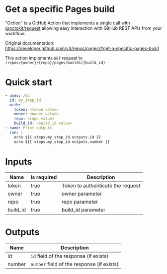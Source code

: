 # Get a specific Pages build

"Oction" is a GitHub Action that implements a single call with 
[@octokit/request](https://www.npmjs.com/package/@octokit/request)
allowing easy interaction with GitHub REST APIs from your workflow.

Original documentation: https://developer.github.com/v3/repos/pages/#get-a-specific-pages-build

This action implements `GET` request to `/repos/{owner}/{repo}/pages/builds/{build_id}`


# Quick start

```yaml
- uses: /@v
  id: my_step_id
  with:
    token: <token value>
    owner: <owner value>
    repo: <repo value>
    build_id: <build_id value>
- name: Print outputs
  run: |
    echo ${{ steps.my_step_id.outputs.id }}
    echo ${{ steps.my_step_id.outputs.number }}
```


# Inputs

| Name | Is required | Description |
|---|---|---|
|token|true|Token to authenticate the request
|owner|true|owner parameter
|repo|true|repo parameter
|build_id|true|build_id parameter

# Outputs

| Name | Description |
|---|---|
|id|`id` field of the response (if exists)|
|number|`number` field of the response (if exists)|

